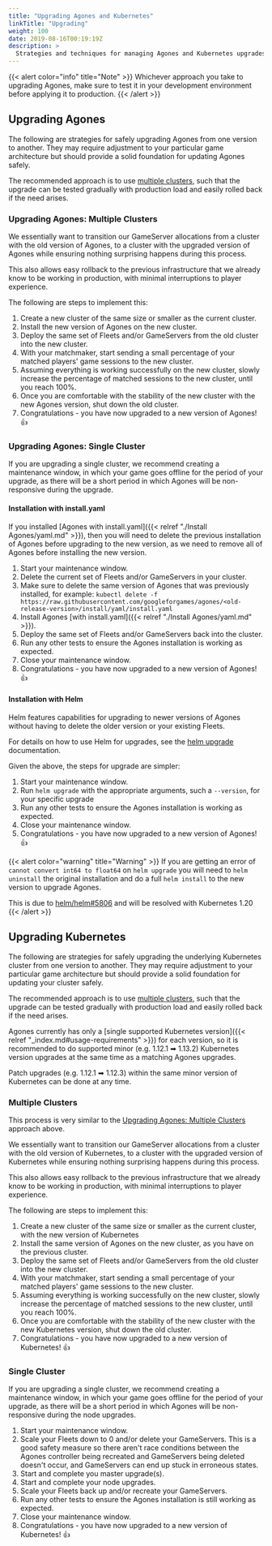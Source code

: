```yaml
---
title: "Upgrading Agones and Kubernetes"
linkTitle: "Upgrading"
weight: 100
date: 2019-08-16T00:19:19Z
description: >
  Strategies and techniques for managing Agones and Kubernetes upgrades in a safe manner.
---
```


{{< alert color="info" title="Note" >}}
Whichever approach you take to upgrading Agones, make sure to test it in your development environment 
before applying it to production.
{{< /alert >}}

## Upgrading Agones

The following are strategies for safely upgrading Agones from one version to another. They may require adjustment to 
your particular game architecture but should provide a solid foundation for updating Agones safely.

The recommended approach is to use [multiple clusters](#upgrading-agones-multiple-clusters), such that the upgrade can be tested
gradually with production load and easily rolled back if the need arises.

### Upgrading Agones: Multiple Clusters

We essentially want to transition our GameServer allocations from a cluster with the old version of Agones,
to a cluster with the upgraded version of Agones while ensuring nothing surprising 
happens during this process.

This also allows easy rollback to the previous infrastructure that we already know to be working in production, with
minimal interruptions to player experience.

The following are steps to implement this:

1. Create a new cluster of the same size or smaller as the current cluster.
2. Install the new version of Agones on the new cluster.
3. Deploy the same set of Fleets and/or GameServers from the old cluster into the new cluster.
4. With your matchmaker, start sending a small percentage of your matched players' game sessions to the new cluster.
5. Assuming everything is working successfully on the new cluster, slowly increase the percentage of matched sessions to the new cluster, until you reach 100%.
6. Once you are comfortable with the stability of the new cluster with the new Agones version, shut down the old cluster.
7. Congratulations - you have now upgraded to a new version of Agones! 👍

### Upgrading Agones: Single Cluster

If you are upgrading a single cluster, we recommend creating a maintenance window, in which your game goes offline
for the period of your upgrade, as there will be a short period in which Agones will be non-responsive during the upgrade.

#### Installation with install.yaml

If you installed [Agones with install.yaml]({{< relref "./Install Agones/yaml.md" >}}), then you will need to delete
the previous installation of Agones before upgrading to the new version, as we need to remove all of Agones before installing
the new version.

1. Start your maintenance window.
1. Delete the current set of Fleets and/or GameServers in your cluster.
1. Make sure to delete the same version of Agones that was previously installed, for example:
   `kubectl delete -f https://raw.githubusercontent.com/googleforgames/agones/<old-release-version>/install/yaml/install.yaml`
1. Install Agones [with install.yaml]({{< relref "./Install Agones/yaml.md" >}}).
1. Deploy the same set of Fleets and/or GameServers back into the cluster.
1. Run any other tests to ensure the Agones installation is working as expected.
1. Close your maintenance window.
7. Congratulations - you have now upgraded to a new version of Agones! 👍

#### Installation with Helm

Helm features capabilities for upgrading to newer versions of Agones without having to delete the older version or your
existing Fleets.

For details on how to use Helm for upgrades, see the [helm upgrade](https://v2.helm.sh/docs/helm/#helm-upgrade) documentation.

Given the above, the steps for upgrade are simpler:

1. Start your maintenance window.
1. Run `helm upgrade` with the appropriate arguments, such a `--version`, for your specific upgrade
1. Run any other tests to ensure the Agones installation is working as expected.
1. Close your maintenance window.
7. Congratulations - you have now upgraded to a new version of Agones! 👍

{{< alert color="warning" title="Warning" >}}
If you are getting an error of `cannot convert int64 to float64` on `helm upgrade` you will need to `helm uninstall` 
the original installation and do a full `helm install` to the new version to upgrade Agones. 

This is due to [helm/helm#5806](https://github.com/helm/helm/issues/5806) and will be resolved with Kubernetes 1.20
{{< /alert >}}

## Upgrading Kubernetes

The following are strategies for safely upgrading the underlying Kubernetes cluster from one version to another.
They may require adjustment to your particular game architecture but should provide a solid foundation for updating your cluster safely.

The recommended approach is to use [multiple clusters](#multiple-clusters), such that the upgrade can be tested
gradually with production load and easily rolled back if the need arises.

Agones currently has only a [single supported Kubernetes version]({{< relref "_index.md#usage-requirements" >}}) for each version,
so it is recommended to do supported minor (e.g. 1.12.1 ➡ 1.13.2) Kubernetes version upgrades at the same time as a matching Agones upgrades.

Patch upgrades (e.g. 1.12.1 ➡ 1.12.3) within the same minor version of Kubernetes can be done at any time. 

### Multiple Clusters

This process is very similar to the [Upgrading Agones: Multiple Clusters](#upgrading-agones-multiple-clusters) approach above.

We essentially want to transition our GameServer allocations from a cluster with the old version of Kubernetes,
to a cluster with the upgraded version of Kubernetes while ensuring nothing surprising 
happens during this process.

This also allows easy rollback to the previous infrastructure that we already know to be working in production, with
minimal interruptions to player experience.

The following are steps to implement this:

1. Create a new cluster of the same size or smaller as the current cluster, with the new version of Kubernetes
2. Install the same version of Agones on the new cluster, as you have on the previous cluster.
3. Deploy the same set of Fleets and/or GameServers from the old cluster into the new cluster.
4. With your matchmaker, start sending a small percentage of your matched players' game sessions to the new cluster.
5. Assuming everything is working successfully on the new cluster, slowly increase the percentage of matched sessions to the new cluster, until you reach 100%.
6. Once you are comfortable with the stability of the new cluster with the new Kubernetes version, shut down the old cluster.
7. Congratulations - you have now upgraded to a new version of Kubernetes! 👍

### Single Cluster

If you are upgrading a single cluster, we recommend creating a maintenance window, in which your game goes offline
for the period of your upgrade, as there will be a short period in which Agones will be non-responsive during the node
upgrades.

1. Start your maintenance window.
1. Scale your Fleets down to 0 and/or delete your GameServers. This is a good safety measure so there aren't race conditions
   between the Agones controller being recreated and GameServers being deleted doesn't occur, and GameServers can end up stuck in erroneous states.
1. Start and complete you master upgrade(s).
1. Start and complete your node upgrades.
1. Scale your Fleets back up and/or recreate your GameServers. 
1. Run any other tests to ensure the Agones installation is still working as expected.
1. Close your maintenance window.
7. Congratulations - you have now upgraded to a new version of Kubernetes! 👍
